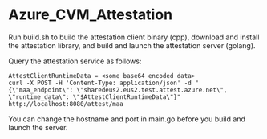 # Azure_CVM_Attestation

Run build.sh to build the attestation client binary (cpp), download and install the attestation library, and build and launch the attestation server (golang).

Query the attestation service as follows:
````
AttestClientRuntimeData = <some base64 encoded data>
curl -X POST -H 'Content-Type: application/json' -d "{\"maa_endpoint\": \"sharedeus2.eus2.test.attest.azure.net\", \"runtime_data\": \"$AttestClientRuntimeData\"}" http://localhost:8080/attest/maa
````

You can change the hostname and port in main.go before you build and launch the server.

